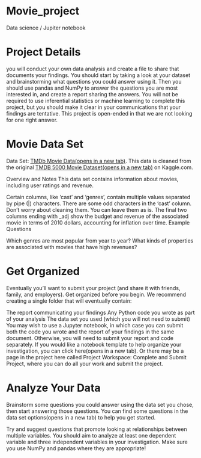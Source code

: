 # Movie_project
Data science / Jupiter notebook
##
# Project Details
you will conduct your own data analysis and create a file to share that documents your findings. You should start by taking a look at your dataset and brainstorming what questions you could answer using it. Then you should use pandas and NumPy to answer the questions you are most interested in, and create a report sharing the answers. You will not be required to use inferential statistics or machine learning to complete this project, but you should make it clear in your communications that your findings are tentative. This project is open-ended in that we are not looking for one right answer.

# Movie Data Set
Data Set: [TMDb Movie Data(opens in a new tab)](https://video.udacity-data.com/topher/2022/November/6375a7af_tmdb-movies.csv/tmdb-movies.csv.zip). This data is cleaned from the original [TMDB 5000 Movie Dataset(opens in a new tab)](https://www.kaggle.com/datasets/tmdb/tmdb-movie-metadata) on Kaggle.com.

Overview and Notes This data set contains information about movies, including user ratings and revenue.

Certain columns, like ‘cast’ and ‘genres’, contain multiple values separated by pipe (|) characters.
There are some odd characters in the ‘cast’ column. Don’t worry about cleaning them. You can leave them as is.
The final two columns ending with _adj show the budget and revenue of the associated movie in terms of 2010 dollars, accounting for inflation over time.
Example Questions

Which genres are most popular from year to year?
What kinds of properties are associated with movies that have high revenues?


# Get Organized
Eventually you’ll want to submit your project (and share it with friends, family, and employers). Get organized before you begin. We recommend creating a single folder that will eventually contain:

The report communicating your findings
Any Python code you wrote as part of your analysis
The data set you used (which you will not need to submit)
You may wish to use a Jupyter notebook, in which case you can submit both the code you wrote and the report of your findings in the same document. Otherwise, you will need to submit your report and code separately. If you would like a notebook template to help organize your investigation, you can click here(opens in a new tab). Or there may be a page in the project here called Project Workspace: Complete and Submit Project, where you can do all your work and submit the project.


# Analyze Your Data
Brainstorm some questions you could answer using the data set you chose, then start answering those questions. You can find some questions in the data set options(opens in a new tab) to help you get started.

Try and suggest questions that promote looking at relationships between multiple variables. You should aim to analyze at least one dependent variable and three independent variables in your investigation. Make sure you use NumPy and pandas where they are appropriate!
